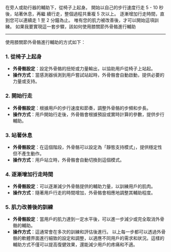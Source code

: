 在旁人或助行器的輔助下，從椅子上起身。 開始以自己的步行速度行走 5 - 10 秒後，站著休息，再繼 續行走，整個過程共重複 5 次以上。 逐漸增加行走時間，直到您可以連續走 1 至 2 分鐘為止。 唯有您的肌力被改善後，才可以開始這項訓練。 如果我要實現這一套步驟，該如何使用膝關節外骨骼進行輔助

---
使用膝關節外骨骼進行輔助的方式如下：
### 1. 從椅子上起身 
- **外骨骼設定**：設定外骨骼的扭矩或力量輸出，以協助用戶從椅子上站起。 
- **操作方式**：當感測器偵測到用戶嘗試站起時，外骨骼會自動啟動，提供必要的力量或支持。
### 2. 開始行走
- **外骨骼設定**：根據用戶的步行速度和節奏，調整外骨骼的步頻和步長。 
- **操作方式**：用戶開始行走後，外骨骼會根據預設或實時計算的參數，提供步行輔助。 
### 3. 站著休息 
- **外骨骼設定**：在這個階段，外骨骼可以設定為「靜態支持模式」，提供穩定性但不產生動作。 
- **操作方式**：用戶站立時，外骨骼會自動切換到這個模式。 
### 4. 逐漸增加行走時間 
- **外骨骼設定**：可以逐漸減少外骨骼提供的輔助力量，以訓練用戶的肌肉。 
- **操作方式**：隨著用戶行走的時間增加，外骨骼會相應地調整其輔助程度。 
### 5. 肌力改善後的訓練 
- **外骨骼設定**：當用戶的肌力達到一定水平後，可以進一步減少或完全取消外骨骼的輔助。 
- **操作方式**：這通常會在多次的訓練和評估後進行。 以上每一步都可以透過外骨骼的軟體界面進行細致的設定和調整，以適應不同用戶的需求和狀況。這樣的輔助方式不僅可以提高復健效果，還能減少用戶的疼痛和不適。